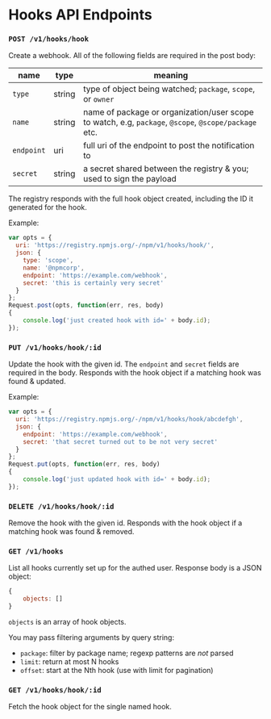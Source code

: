 # Hooks API Endpoints

### `POST /v1/hooks/hook`

Create a webhook. All of the following fields are required in the post body:

| name | type | meaning |
| ---- | ---- | ------- |
| `type` | string | type of object being watched; `package`, `scope`, or `owner` |
| `name` | string | name of package or organization/user scope to watch, e.g, `package`, `@scope`, `@scope/package` etc. |
| `endpoint` | uri | full uri of the endpoint to post the notification to |
| `secret` | string | a secret shared between the registry & you; used to sign the payload |

The registry responds with the full hook object created, including the ID it generated for the hook.

Example:

```js
var opts = {
  uri: 'https://registry.npmjs.org/-/npm/v1/hooks/hook/',
  json: {
    type: 'scope',
    name: '@npmcorp',
    endpoint: 'https://example.com/webhook',
    secret: 'this is certainly very secret'
  }
};
Request.post(opts, function(err, res, body)
{
    console.log('just created hook with id=' + body.id);
});
```

### `PUT /v1/hooks/hook/:id`

Update the hook with the given id. The `endpoint` and `secret` fields are required in the body. Responds with the hook object if a matching hook was found & updated.

Example:

```js
var opts = {
  uri: 'https://registry.npmjs.org/-/npm/v1/hooks/hook/abcdefgh',
  json: {
    endpoint: 'https://example.com/webhook',
    secret: 'that secret turned out to be not very secret'
  }
};
Request.put(opts, function(err, res, body)
{
    console.log('just updated hook with id=' + body.id);
});
```

### `DELETE /v1/hooks/hook/:id`

Remove the hook with the given id. Responds with the hook object if a matching hook was found & removed.

### `GET /v1/hooks`

List all hooks currently set up for the authed user. Response body is a JSON object:

```js
{
    objects: []
}
```

`objects` is an array of hook objects.

You may pass filtering arguments by query string:

* `package`: filter by package name; regexp patterns are *not* parsed
* `limit`: return at most N hooks
* `offset`: start at the Nth hook (use with limit for pagination)

### `GET /v1/hooks/hook/:id`

Fetch the hook object for the single named hook.
